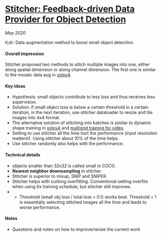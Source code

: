 # [Stitcher: Feedback-driven Data Provider for Object Detection](https://arxiv.org/abs/2004.12432)

_May 2020_

tl;dr: Data augmentation method to boost small object detection.

#### Overall impression
Stitcher proposed two methods to stitch multiple images into one, either along spatial dimension or along channel dimension. The first one is similar to the mosaic data aug in [yolov4](yolov4.md).

#### Key ideas
- Hypothesis: small objects contribute to less loss and thus receives less supervision.
- Solution: if small object loss is below a certain threshold in a certain iteration, in the next iteration, use stitcher dataloader to resize and tile images into 4x4 format.
- The alternative solution of stitching into batches is similar to dynamic shape training in [yolov4](yolov4.md) and [multigrid training for video](multigrid_training.md).
- Setting to use stitcher all the time hurt the performance (input resolution matters!). Using stitcher about 10% of the time helps. 
- Use stitcher randomly also helps with the performance.

#### Technical details
- objects smaller than 32x32 is called small in COCO.
- **Nearest neighbor downsampling** in stitcher.
- Stitcher is superior to mixup, SNIP and SNIPER.
- Stitcher helps with curbing overfitting. Conventional setting overfits when using 6x training schedule, but stitcher still improves.
- - Threshold (small obj loss / total loss = 0.1) works best. Threshold = 1 is essentially selecting stitched images all the time and leads to worse performance.

#### Notes
- Questions and notes on how to improve/revise the current work  

